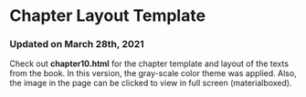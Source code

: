 # Chapter Layout Template
### Updated on March 28th, 2021

Check out **chapter10.html** for the chapter template and layout of the texts from the book. In this version, the gray-scale color theme was applied. Also, the image in the page can be clicked to view in full screen (materialboxed).